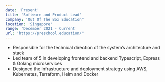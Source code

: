 ```yaml
---
date: 'Present'
title: 'Software and Product Lead'
company: 'Out Of The Box Education'
location: 'Singapore'
range: 'December 2021 - Current'
url: 'https://preschool.education/'
---
```


- Responsible for the technical direction of the system’s architecture and stack
- Led team of 5 in developing frontend and backend Typescript, Express & Golang microservices
- Designed the infrastructure and deployment strategy using AWS, Kubernetes, Terraform, Helm and Docker

